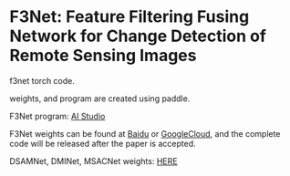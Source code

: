 # F3Net: Feature Filtering Fusing Network for Change Detection of Remote Sensing Images
f3net torch code. 

weights, and program are created using paddle.

F3Net program: [AI Studio](https://aistudio.baidu.com/projectdetail/7174915?sUid=285037&shared=1&ts=1716375001303)

F3Net weights can be found at [Baidu](https://aistudio.baidu.com/datasetdetail/250593) or [GoogleCloud](https://drive.google.com/file/d/1YbskRCxcS6AhDsuiIM38WYYiiB5o-rfu/view?usp=sharing), and the complete code will be released after the paper is accepted.

DSAMNet, DMINet, MSACNet weights: [HERE](https://drive.google.com/drive/folders/1omjiY44rFSDU50-FvSxkv_jWQ9e1NawL?usp=sharing)
